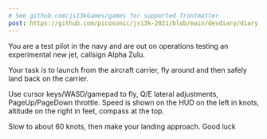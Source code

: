 ```yaml
---
# See github.com/js13kGames/games for supported frontmatter
post: https://github.com/picosonic/js13k-2021/blob/main/devdiary/diary.md
---
```

You are a test pilot in the navy and are out on operations testing an experimental new jet, callsign Alpha Zulu.

Your task is to launch from the aircraft carrier, fly around and then safely land back on the carrier.

Use cursor keys/WASD/gamepad to fly, Q/E lateral adjustments, PageUp/PageDown throttle. Speed is shown on the HUD on the left in knots, altitude on the right in feet, compass at the top.

Slow to about 60 knots, then make your landing approach. Good luck